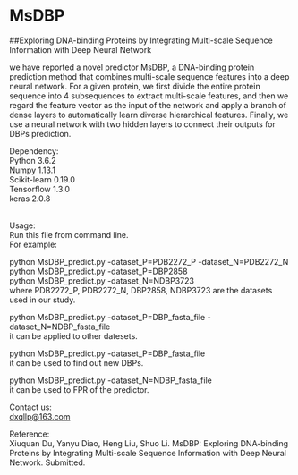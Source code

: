 # MsDBP
##Exploring DNA-binding Proteins by Integrating Multi-scale Sequence Information with Deep Neural Network

we have reported a novel predictor MsDBP, a DNA-binding protein prediction method that combines multi-scale sequence features into a deep neural network. For a given protein, we first divide the entire protein sequence into 4 subsequences to extract multi-scale features, and then we regard the feature vector as the input of the network and apply a branch of dense layers to automatically learn diverse hierarchical features. Finally, we use a neural network with two hidden layers to connect their outputs for DBPs prediction.


Dependency:</br>
Python 3.6.2</br>
Numpy 1.13.1</br>
Scikit-learn 0.19.0</br>
Tensorflow 1.3.0</br>
keras 2.0.8</br></br>


Usage:</br>
Run this file from command line.</br>
For example:</br>

python MsDBP_predict.py -dataset_P=PDB2272_P  -dataset_N=PDB2272_N</br>
python MsDBP_predict.py -dataset_P=DBP2858</br>
python MsDBP_predict.py -dataset_N=NDBP3723</br>
where PDB2272_P, PDB2272_N, DBP2858, NDBP3723 are the datasets used in our study.

python MsDBP_predict.py -dataset_P=DBP_fasta_file  -dataset_N=NDBP_fasta_file</br>
it can be applied to other datesets.

python MsDBP_predict.py -dataset_P=DBP_fasta_file</br>
it can be used to find out new DBPs.

python MsDBP_predict.py -dataset_N=NDBP_fasta_file</br>
it can be used to FPR of the predictor.


Contact us:</br>
dxqllp@163.com


Reference:</br>
Xiuquan Du, Yanyu Diao, Heng Liu, Shuo Li. MsDBP: Exploring DNA-binding Proteins by Integrating Multi-scale Sequence Information with Deep Neural Network. Submitted.
